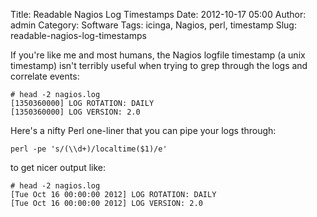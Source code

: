 Title: Readable Nagios Log Timestamps
Date: 2012-10-17 05:00
Author: admin
Category: Software
Tags: icinga, Nagios, perl, timestamp
Slug: readable-nagios-log-timestamps

If you're like me and most humans, the Nagios logfile timestamp (a unix
timestamp) isn't terribly useful when trying to grep through the logs
and correlate events:  

~~~~{.console}
# head -2 nagios.log
[1350360000] LOG ROTATION: DAILY
[1350360000] LOG VERSION: 2.0
~~~~

Here's a nifty Perl one-liner that you can pipe your logs through:  

~~~~{.perl}
perl -pe 's/(\\d+)/localtime($1)/e'  
~~~~

to get nicer output like:  

~~~~{.perl}
# head -2 nagios.log
[Tue Oct 16 00:00:00 2012] LOG ROTATION: DAILY
[Tue Oct 16 00:00:00 2012] LOG VERSION: 2.0
~~~~
